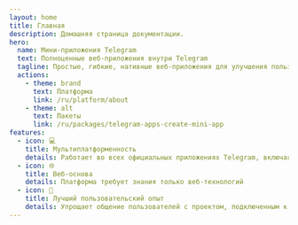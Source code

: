 ```yaml
---
layout: home
title: Главная
description: Домашняя страница документации.
hero:
  name: Мини-приложения Telegram
  text: Полноценные веб-приложения внутри Telegram
  tagline: Простые, гибкие, нативные веб-приложения для улучшения пользовательского опыта
  actions:
    - theme: brand
      text: Платформа
      link: /ru/platform/about
    - theme: alt
      text: Пакеты
      link: /ru/packages/telegram-apps-create-mini-app
features:
  - icon: 💻
    title: Мультиплатформенность
    details: Работает во всех официальных приложениях Telegram, включая веб-версии и версии для ПК
  - icon: 🌐
    title: Веб-основа
    details: Платформа требует знания только веб-технологий
  - icon: 🧑
    title: Лучший пользовательский опыт
    details: Упрощает общение пользователей с проектом, подключенным к Telegram
---
```

